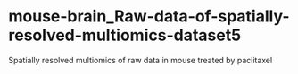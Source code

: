 # mouse-brain_Raw-data-of-spatially-resolved-multiomics-dataset5
Spatially resolved multiomics of raw data in mouse treated by paclitaxel
